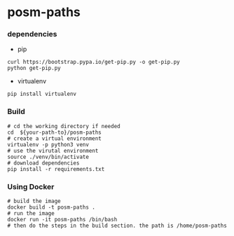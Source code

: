 # posm-paths

### dependencies

- pip 
 
```shell 
curl https://bootstrap.pypa.io/get-pip.py -o get-pip.py 
python get-pip.py
```
- virtualenv 
 
 ```
 pip install virtualenv
 ```

### Build

```shell
# cd the working directory if needed
cd  ${your-path-to}/posm-paths
# create a virtual environment
virtualenv -p python3 venv
# use the virutal environment
source ./venv/bin/activate
# download dependencies
pip install -r requirements.txt
```

### Using Docker

```shell
# build the image
docker build -t posm-paths .
# run the image
docker run -it posm-paths /bin/bash
# then do the steps in the build section. the path is /home/posm-paths
```
